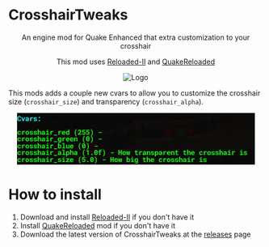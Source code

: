 # CrosshairTweaks
<p align="center">An engine mod for Quake Enhanced that extra customization to your crosshair</p>
<p align="center">This mod uses <a href="https://github.com/Reloaded-Project/Reloaded-II">Reloaded-II</a> and <a href="https://github.com/jpiolho/QuakeReloaded">QuakeReloaded</a></p>
<p align="center"><img width="256" height="256" alt="Logo" src="https://github.com/jpiolho/QuakeReloaded-CrosshairTweaks/blob/main/CrosshairTweaks/Preview.png"></p>

This mods adds a couple new cvars to allow you to customize the crosshair size (`crosshair_size`) and transparency (`crosshair_alpha`).

<p align="center"><img src="https://github.com/jpiolho/QuakeReloaded-CrosshairTweaks/blob/main/docs/cvars.jpg"></p>

# How to install
1. Download and install [Reloaded-II](https://github.com/Reloaded-Project/Reloaded-II) if you don't have it
2. Install [QuakeReloaded](https://github.com/jpiolho/QuakeReloaded) mod if you don't have it
3. Download the latest version of CrosshairTweaks at the [releases](https://github.com/jpiolho/QuakeReloaded-CrosshairTweaks/releases) page
